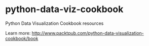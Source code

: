 python-data-viz-cookbook
========================

Python Data Visualization Cookbook resources

Learn more: http://www.packtpub.com/python-data-visualization-cookbook/book

